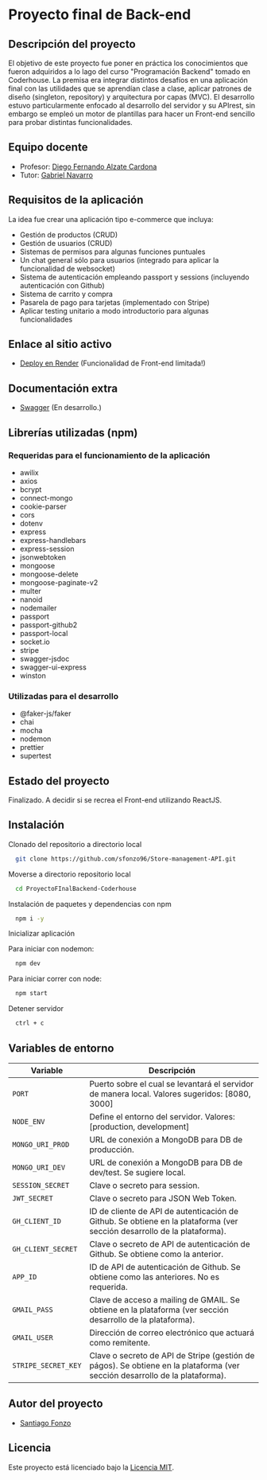 # Proyecto final de Back-end

## Descripción del proyecto

El objetivo de este proyecto fue poner en práctica los conocimientos que fueron adquiridos a lo lago del curso "Programación Backend" tomado en Coderhouse. La premisa era integrar distintos desafíos en una aplicación final con las utilidades que se aprendían clase a clase, aplicar patrones de diseño (singleton, repository) y arquitectura por capas (MVC). El desarrollo estuvo particularmente enfocado al desarrollo del servidor y su APIrest, sin embargo se empleó un motor de plantillas para hacer un Front-end sencillo para probar distintas funcionalidades.

## Equipo docente

- Profesor: [Diego Fernando Alzate Cardona](https://www.linkedin.com/in/dfalzate/)
- Tutor: [Gabriel Navarro](https://www.linkedin.com/in/gabriel-dario-navarro/)

## Requisitos de la aplicación

La idea fue crear una aplicación tipo e-commerce que incluya:

- Gestión de productos (CRUD)
- Gestión de usuarios (CRUD)
- Sistemas de permisos para algunas funciones puntuales
- Un chat general sólo para usuarios (integrado para aplicar la funcionalidad de websocket)
- Sistema de autenticación empleando passport y sessions (incluyendo autenticación con Github)
- Sistema de carrito y compra
- Pasarela de pago para tarjetas (implementado con Stripe)
- Aplicar testing unitario a modo introductorio para algunas funcionalidades

## Enlace al sitio activo

- [Deploy en Render](https://store-management-api-kfl7.onrender.com/) (Funcionalidad de Front-end limitada!)

## Documentación extra

- [Swagger](https://store-management-api-kfl7.onrender.com/api/v1/docs) (En desarrollo.)

## Librerías utilizadas (npm)

### Requeridas para el funcionamiento de la aplicación

- awilix
- axios
- bcrypt
- connect-mongo
- cookie-parser
- cors
- dotenv
- express
- express-handlebars
- express-session
- jsonwebtoken
- mongoose
- mongoose-delete
- mongoose-paginate-v2
- multer
- nanoid
- nodemailer
- passport
- passport-github2
- passport-local
- socket.io
- stripe
- swagger-jsdoc
- swagger-ui-express
- winston

### Utilizadas para el desarrollo

- @faker-js/faker
- chai
- mocha
- nodemon
- prettier
- supertest

## Estado del proyecto

Finalizado. A decidir si se recrea el Front-end utilizando ReactJS.

## Instalación

Clonado del repositorio a directorio local

```bash
  git clone https://github.com/sfonzo96/Store-management-API.git
```

Moverse a directorio repositorio local

```bash
  cd ProyectoFInalBackend-Coderhouse
```

Instalación de paquetes y dependencias con npm

```bash
  npm i -y
```

Inicializar aplicación

Para iniciar con nodemon:

```bash
  npm dev
```

Para iniciar correr con node:

```bash
  npm start
```

Detener servidor

```bash
  ctrl + c
```

## Variables de entorno

| Variable            | Descripción                                                                                                                 |
| ------------------- | --------------------------------------------------------------------------------------------------------------------------- |
| `PORT`              | Puerto sobre el cual se levantará el servidor de manera local. Valores sugeridos: [8080, 3000]                              |
| `NODE_ENV`          | Define el entorno del servidor. Valores: [production, development]                                                          |
| `MONGO_URI_PROD`    | URL de conexión a MongoDB para DB de producción.                                                                            |
| `MONGO_URI_DEV`     | URL de conexión a MongoDB para DB de dev/test. Se sugiere local.                                                            |
| `SESSION_SECRET`    | Clave o secreto para session.                                                                                               |
| `JWT_SECRET`        | Clave o secreto para JSON Web Token.                                                                                        |
| `GH_CLIENT_ID`      | ID de cliente de API de autenticación de Github. Se obtiene en la plataforma (ver sección desarrollo de la plataforma).     |
| `GH_CLIENT_SECRET`  | Clave o secreto de API de autenticación de Github. Se obtiene como la anterior.                                             |
| `APP_ID`            | ID de API de autenticación de Github. Se obtiene como las anteriores. No es requerida.                                      |
| `GMAIL_PASS`        | Clave de acceso a mailing de GMAIL. Se obtiene en la plataforma (ver sección desarrollo de la plataforma).                  |
| `GMAIL_USER`        | Dirección de correo electrónico que actuará como remitente.                                                                 |
| `STRIPE_SECRET_KEY` | Clave o secreto de API de Stripe (gestión de págos). Se obtiene en la plataforma (ver sección desarrollo de la plataforma). |

## Autor del proyecto

- [Santiago Fonzo](https://www.linkedin.com/in/santiagofonzo/)

## Licencia

Este proyecto está licenciado bajo la [Licencia MIT](LICENSE).
